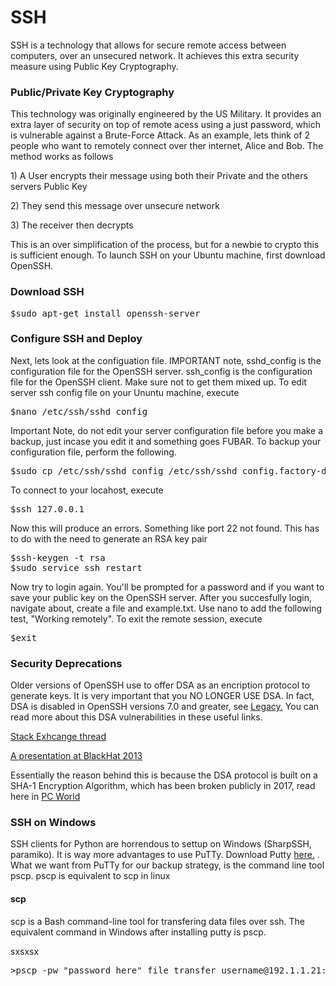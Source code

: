 <h1>SSH</h1>

<p>
  SSH is a technology that allows for secure remote access between computers, over an unsecured network.  It achieves this extra security measure using Public Key Cryptography.
</p>

<h3>Public/Private Key Cryptography</h3>

<p>
  This technology was originally engineered by the US Military.  It provides an extra layer of security on top of remote acess using a just password, which is vulnerable against a Brute-Force Attack.  As an example, lets think of 2 people who want to remotely connect over ther internet, Alice and Bob. The method works as follows  
</p>

<p> 1) A User encrypts their message using both their Private and the others servers Public Key</p> 
<p> 2) They send this message over unsecure network</p>
<p> 3) The receiver then decrypts </p>

<p>
  This is an over simplification of the process, but for a newbie to crypto this is sufficient enough.  To launch SSH on your Ubuntu machine, first download OpenSSH.
</p>

<h3>Download SSH</h3>

<pre>
$sudo apt-get install openssh-server
</pre>


<h3>Configure SSH and Deploy</h3>

<p>
  Next, lets look at the configuation file. IMPORTANT note, sshd_config is the configuration file for the OpenSSH server. ssh_config is the configuration file for the OpenSSH client. Make sure not to get them mixed up.  To edit server ssh config file on your Ununtu machine, execute 
</p>

<pre>
$nano /etc/ssh/sshd_config
</pre>

<p>
Important Note, do not edit your server configuration file before you make a backup, just incase you edit it and something goes FUBAR.  To backup your configuration file, perform the following.
</p>

<pre>
$sudo cp /etc/ssh/sshd_config /etc/ssh/sshd_config.factory-defaults
</pre>

<p>
 To connect to your locahost, execute
</p>

<pre>
$ssh 127.0.0.1
</pre>

<p>
 Now this will produce an errors. Something like port 22 not found.  This has to do with the need to generate an RSA key pair
</p>

<pre>
$ssh-keygen -t rsa
$sudo service ssh restart
</pre>

<p>
  Now try to login again. You'll be prompted for a password and if you want to save your public key on the OpenSSH server.  After you succesfully login, navigate about, create a file and example.txt.  Use nano to add the following test, "Working remotely". To exit the remote session, execute
</p>

<pre>
$exit
</pre>


<h3>Security Deprecations</h3>

<p>
  Older versions of OpenSSH use to offer DSA as an encription protocol to generate keys. It is very important that you NO LONGER USE DSA.   In fact, DSA is disabled in OpenSSH versions 7.0 and greater, see <a href='http://www.openssh.com/legacy.html'>Legacy.</a> You can read more about this DSA vulnerabilities in these useful links.</p> 
  
<p>
  <a href='https://security.stackexchange.com/questions/5096/rsa-vs-dsa-for-ssh-authentication-keys'>Stack Exhcange thread</a>
</p>

<p>
  <a href='https://isecpartners.com/media/105564/ritter_samuel_stamos_bh_2013_cryptopocalypse.pdf'>A presentation at BlackHat 2013 </a>
</p>


<p>
  Essentially the reason behind this is because the DSA protocol is built on a SHA-1 Encryption Algorithm, which has been broken publicly in 2017, read here in <a href='https://www.pcworld.com/article/3173791/security/stop-using-sha1-it-s-now-completely-unsafe.html'>PC World</a>
</p>


<h3>SSH on Windows</h3>

<p>
SSH clients for Python are horrendous to settup on Windows (SharpSSH, paramiko).  It is way more advantages to use PuTTy.  Download Putty <a href="https://www.putty.org/">here.</a> . What we want from PuTTy for our backup strategy, is the command line tool pscp. pscp is equivalent to scp in linux
</p>

<h4>scp</h4>
<p>
  scp is a Bash command-line tool for transfering data files over ssh.  The equivalent command in Windows after installing putty is pscp. 
</p>sxsxsx

<pre>
>pscp -pw "password_here" file_transfer username@192.1.1.21:
</pre>
